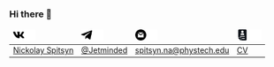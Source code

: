 ### Hi there 👋

<!--
**jetminded/jetminded** is a ✨ _special_ ✨ repository because its `README.md` (this file) appears on your GitHub profile.

Here are some ideas to get you started:

- 🔭 I’m currently working on ...
- 🌱 I’m currently learning ...
- 👯 I’m looking to collaborate on ...
- 🤔 I’m looking for help with ...
- 💬 Ask me about ...
- 📫 How to reach me: ...
- 😄 Pronouns: ...
- ⚡ Fun fact: ...
-->

<table>
    <thead>
      <tr>   
      <td><img height="20px" src="https://github.com/jetminded/jetminded/raw/main/assets/vk.svg"><img height="20px" src="https://github.com/jetminded/jetminded/raw/main/assets/vk-w.svg"></td>  
      <td><img height="20px" src="https://github.com/jetminded/jetminded/raw/main/assets/telegram.svg"><img height="20px" src="https://github.com/jetminded/jetminded/raw/main/assets/telegram-w.svg"></td>  
      <td><img height="20px" src="https://github.com/jetminded/jetminded/raw/main/assets/gmail.svg"><img height="20px" src="https://github.com/jetminded/jetminded/raw/main/assets/gmail-w.svg"></td>  
      <td><img height="20px" src="https://github.com/jetminded/jetminded/raw/main/assets/cv4.png">
          <img height="20px" src="https://github.com/jetminded/jetminded/raw/main/assets/cv-wh.svg">
          </td>  
      </tr>
    </thead>
    <tbody>
      <tr>
      <td><a href="https://vk.com/spitsynn/">Nickolay Spitsyn</a></td>  
      <td><a href="https://t.me/Jetminded">@Jetminded</a></td>  
      <td><a href="mailto:spitsyn.na@phystech.edu">spitsyn.na@phystech.edu</a></td>
      <td><a href="">CV</a></td>
      </tr>
    </tbody>
</table>
